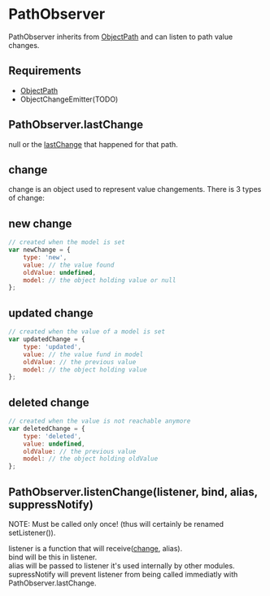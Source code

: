 PathObserver
=============

PathObserver inherits from [ObjectPath](../objectPath) and can listen to path value changes.

## Requirements

- [ObjectPath](../objectPath)
- ObjectChangeEmitter(TODO)

## PathObserver.lastChange

null or the [lastChange](#change) that happened for that path.

## change

change is an object used to represent value changements. There is 3 types of change:

## new change
```javascript
// created when the model is set
var newChange = {
	type: 'new',
	value: // the value found
	oldValue: undefined,
	model: // the object holding value or null
};
```
## updated change
```javascript
// created when the value of a model is set
var updatedChange = {
	type: 'updated',
	value: // the value fund in model
	oldValue: // the previous value
	model: // the object holding value
};
```
## deleted change
```javascript
// created when the value is not reachable anymore
var deletedChange = {
	type: 'deleted',
	value: undefined,
	oldValue: // the previous value
	model: // the object holding oldValue
};
```
## PathObserver.listenChange(listener, bind, alias, suppressNotify)

NOTE: Must be called only once! (thus will certainly be renamed setListener()).  

listener is a function that will receive([change](#change), alias).  
bind will be this in listener.  
alias will be passed to listener it's used internally by other modules.  
supressNotify will prevent listener from being called immediatly with PathObserver.lastChange.  

